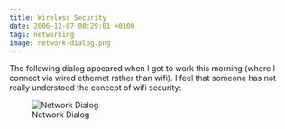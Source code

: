 ```yaml
---
title: Wireless Security
date: 2006-12-07 08:29:01 +0100
tags: networking
image: network-dialog.png
---
```


The following dialog appeared when I got to work this morning (where I connect via wired ethernet rather than wifi). I feel that someone has not really understood the concept of wifi security:

<figure class="figure w-100 text-center">
  <img class="figure-img img-fluid rounded" src="/images/posts/2006/12/network-dialog.png" title="Network Dialog" alt="Network Dialog"/>
  <figcaption class="figure-caption">Network Dialog</figcaption>
</figure>
